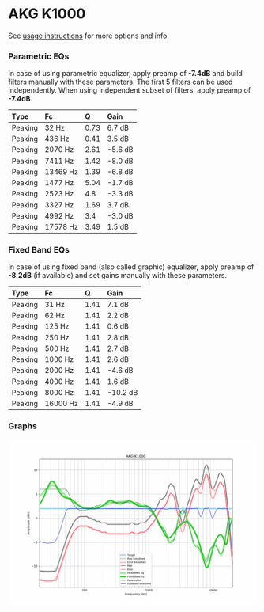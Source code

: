# AKG K1000
See [usage instructions](https://github.com/jaakkopasanen/AutoEq#usage) for more options and info.

### Parametric EQs
In case of using parametric equalizer, apply preamp of **-7.4dB** and build filters manually
with these parameters. The first 5 filters can be used independently.
When using independent subset of filters, apply preamp of **-7.4dB**.

| Type    | Fc       |    Q | Gain    |
|:--------|:---------|:-----|:--------|
| Peaking | 32 Hz    | 0.73 | 6.7 dB  |
| Peaking | 436 Hz   | 0.41 | 3.5 dB  |
| Peaking | 2070 Hz  | 2.61 | -5.6 dB |
| Peaking | 7411 Hz  | 1.42 | -8.0 dB |
| Peaking | 13469 Hz | 1.39 | -6.8 dB |
| Peaking | 1477 Hz  | 5.04 | -1.7 dB |
| Peaking | 2523 Hz  | 4.8  | -3.3 dB |
| Peaking | 3327 Hz  | 1.69 | 3.7 dB  |
| Peaking | 4992 Hz  | 3.4  | -3.0 dB |
| Peaking | 17578 Hz | 3.49 | 1.5 dB  |

### Fixed Band EQs
In case of using fixed band (also called graphic) equalizer, apply preamp of **-8.2dB**
(if available) and set gains manually with these parameters.

| Type    | Fc       |    Q | Gain     |
|:--------|:---------|:-----|:---------|
| Peaking | 31 Hz    | 1.41 | 7.1 dB   |
| Peaking | 62 Hz    | 1.41 | 2.2 dB   |
| Peaking | 125 Hz   | 1.41 | 0.6 dB   |
| Peaking | 250 Hz   | 1.41 | 2.8 dB   |
| Peaking | 500 Hz   | 1.41 | 2.7 dB   |
| Peaking | 1000 Hz  | 1.41 | 2.6 dB   |
| Peaking | 2000 Hz  | 1.41 | -4.6 dB  |
| Peaking | 4000 Hz  | 1.41 | 1.6 dB   |
| Peaking | 8000 Hz  | 1.41 | -10.2 dB |
| Peaking | 16000 Hz | 1.41 | -4.9 dB  |

### Graphs
![](./AKG%20K1000.png)